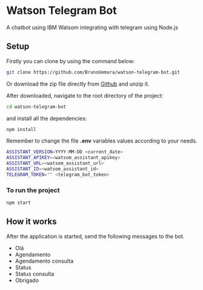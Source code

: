 # Watson Telegram Bot

A chatbot using IBM Watsom integrating with telegram using Node.js

## Setup

Firstly you can clone by using the command below:

```bash
git clone https://github.com/BrunoUemura/watson-telegram-bot.git
```

Or download the zip file directly from [Github](https://github.com/BrunoUemura/watson-telegram-bot.git) and unzip it.

After downloaded, navigate to the root directory of the project:

```bash
cd watson-telegram-bot
```

and install all the dependencies:

```bash
npm install
```

Remember to change the file **.env** variables values according to your needs.

```bash
ASSISTANT_VERSION=YYYY-MM-DD <current_date>
ASSISTANT_APIKEY=<watsom_assistant_apikey>
ASSISTANT_URL=<watsom_assistant_url>
ASSISTANT_ID=<watsom_assistant_id>
TELEGRAM_TOKEN="" <telegram_bot_token>
```

### To run the project

```bash
npm start
```

## How it works

After the application is started, send the following messages to the bot.

- Olá
- Agendamento
- Agendamento consulta
- Status
- Status consulta
- Obrigado
